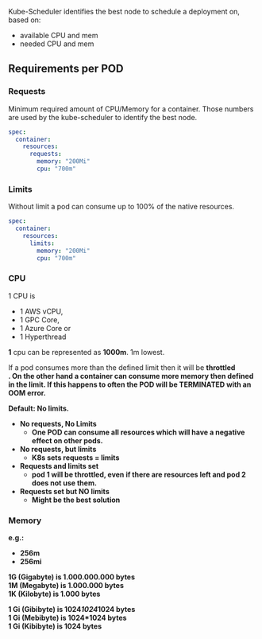 Kube-Scheduler identifies the best node to schedule a deployment on, 
based on:
- available CPU and mem
- needed CPU and mem

## Requirements per POD

### Requests
Minimum required amount of CPU/Memory for a container.
Those numbers are used by the kube-scheduler to identify the best node.

```yaml
spec:
  container:
    resources:
      requests:
        memory: "200Mi"
        cpu: "700m"
```

### Limits 
Without limit a pod can consume up to 100% of the native resources.
```yaml
spec:
  container:
    resources:
      limits:
        memory: "200Mi"
        cpu: "700m"
```

### CPU
1 CPU is
- 1 AWS vCPU, 
- 1 GPC Core,
- 1 Azure Core or
- 1 Hyperthread

<b>1</b> cpu can be represented as <b>1000m</b>.
1m lowest.

If a pod consumes more than the defined limit then it will be <b>throttled</br>.
On the other hand a container can consume more memory then defined in the limit. 
If this happens to often the POD will be TERMINATED with an OOM error.

Default: No limits.

- No requests, No Limits
  - One POD can consume all resources which will have a negative effect on other pods.
- No requests, but limits
  - K8s sets requests = limits
- Requests and limits set
  - pod 1 will be throttled, even if there are resources left and pod 2 does not use them.
- Requests set but NO limits
  - Might be the best solution

### Memory
e.g.:
- 256m
- 256mi

1G (Gigabyte) is 1.000.000.000 bytes </br>
1M (Megabyte) is 1.000.000 bytes </br>
1K (Kilobyte) is 1.000 bytes </br>

1 Gi (Gibibyte) is 1024*1024*1024 bytes </br>
1 Gi (Mebibyte) is 1024*1024 bytes </br>
1 Gi (Kibibyte) is 1024 bytes


